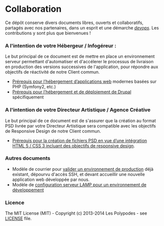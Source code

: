 Collaboration
=============


Ce dépôt conserve divers documents libres, ouverts et collaboratifs, partagés avec nos partenaires, dans un esprit et une démarche [_devops_](http://fr.wikipedia.org/wiki/Devops). Les contributions y sont plus que bienvenues !


### A l'intention de votre Hébergeur / Infogéreur :

Le but principal de ce document est de mettre en place un environnement serveur permettant d'automatiser et d'accélerer le processus de livraison en production des versions successives de l'application, pour répondre aux objectifs de réactivité de notre Client commun.

* [Prérequis pour l’hébergement d’applications web](Prerequis-pour-l-hebergement-d-applications-web.md) modernes basées sur PHP (Symfony2, etc.)
* [Prérequis pour l’hébergement et de déploiement de Drupal](Prerequis-pour-le-deploiement-de-Drupal.md) spécifiquement

### A l'intention de votre Directeur Artistique / Agence Créative

Le but principal de ce document est de s'assurer que la création au format PSD livrée par votre Directeur Artistique sera compatible avec les objectifs de Responsive Design de notre Client commun.

* [Prérequis pour la création de fichiers PSD en vue d’une intégration HTML 5 / CSS 3 incluant des objectifs de responsive design](Prerequis-pour-la-creation-de-PSD.md).
 
### Autres documents

* Modèle de courrier pour [valider un environnement de production](Demande-Details-Configuration-De-Production.md) déjà existant, dépourvu d'accès SSH, et devant accueillir une nouvelle application web développée par nous.
* Modèle de [configuration serveur LAMP pour un environnement de développement](LAMP-Server-Installation-Documentation.md)

### Licence

The MIT License (MIT) - Copyright (c) 2013-2014 Les Polypodes - see [LICENSE](LICENSE) file.

